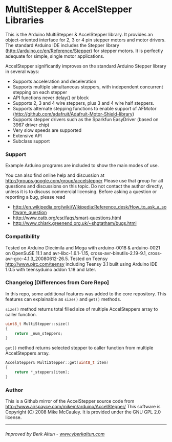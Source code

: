 # MultiStepper & AccelStepper Libraries

This is the Arduino MultiStepper & AccelStepper library. It provides an object-oriented interface for 2, 3 or 4 pin stepper motors and motor drivers. The standard Arduino IDE includes the Stepper library (http://arduino.cc/en/Reference/Stepper) for stepper motors. It is perfectly adequate for simple, single motor applications.

AccelStepper significantly improves on the standard Arduino Stepper library in several ways:

* Supports acceleration and deceleration
* Supports multiple simultaneous steppers, with independent concurrent stepping on each stepper
* API functions never delay() or block
* Supports 2, 3 and 4 wire steppers, plus 3 and 4 wire half steppers.
* Supports alternate stepping functions to enable support of AFMotor (http://github.com/adafruit/Adafruit-Motor-Shield-library)
* Supports stepper drivers such as the Sparkfun EasyDriver (based on 3967 driver chip)
* Very slow speeds are supported
* Extensive API
* Subclass support

### Support

Example Arduino programs are included to show the main modes of use.

You can also find online help and discussion at http://groups.google.com/group/accelstepper Please use that group for all questions and discussions on this topic. Do not contact the author directly, unless it is to discuss commercial licensing. Before asking a question or reporting a bug, please read

* http://en.wikipedia.org/wiki/Wikipedia:Reference_desk/How_to_ask_a_software_question
* http://www.catb.org/esr/faqs/smart-questions.html
* http://www.chiark.greenend.org.uk/~shgtatham/bugs.html

### Compatibility

Tested on Arduino Diecimila and Mega with arduino-0018 & arduino-0021 on OpenSuSE 11.1 and avr-libc-1.6.1-1.15, cross-avr-binutils-2.19-9.1, cross-avr-gcc-4.1.3_20080612-26.5. Tested on Teensy http://www.pjrc.com/teensy including Teensy 3.1 built using Arduino IDE 1.0.5 with teensyduino addon 1.18 and later.

### Changelog [Differences from Core Repo]

In this repo, some additional features was added to the core repository. This features can explainable as `size()` and `get()` methods.

`size()` method returns total filled size of multiple AccelSteppers array to caller function.

```C
uint8_t MultiStepper::size()
{
    return _num_steppers;
}
```

`get()` method returns selected stepper to caller function from multiple AccelSteppers array.

```C
AccelStepper& MultiStepper::get(uint8_t item)
{
    return *_steppers[item];
}

```

### Author

This is a Github mirror of the AccelStepper source code from http://www.airspayce.com/mikem/arduino/AccelStepper/ This software is Copyright (C) 2008 Mike McCauley. It is provided under the GNU GPL 2.0 license.

---

###### Improved by Berk Altun - www.vberkaltun.com

